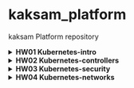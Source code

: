 # kaksam_platform
kaksam Platform repository

<details>
<summary> <b>HW01 Kubernetes-intro</b> </summary>

- причины по которым поды поднимаются  
  - coredns - replicaset(deploymnet) - гарантирует поднятие пода, на лучайной ноде
  - kube-proxy - daemonset - говрит о том, что каждая нода будет иметь данный под 
  - etcd, kube-apiserver, kube-scheduler, kube-controller-manager - static pod, как я понял манифесты дежалт в /etc/kubernetes/manifests/, kubelet запущеный на ноде чекает состояние. если под умер переподнимает. 

1. Dockerfile was created, image was created and pushed to kaksam/homework:1.0
2. web-pod.yaml with kaksam/homework:1.0 image, tested by  'kubectl port-forward'
3. frontend-pod.yaml was prepared with kaksam/homework-frontend:1.0 by ad-hoc command
4. applyed frontend-pod.yaml with error status.
5. added env-variables to frontend-pod-health.yaml to fix the issue
</details>

<details>
<summary> <b>HW02 Kubernetes-controllers</b> </summary>

**Why changes of version in replica set doesn't apply new version for pod:**
 - ReplicaSet doesn't check changes of images

1. Created and pushed kaksam/paymentservice:v0.0.1 and v0.0.2
2. frontend-replicaset.yaml and frontend-deployment.yaml prepared 
3. paymentservice-replicaset.yaml paymentservice-deployment.yaml prepared 
4. paymentservice-deployment-bg.yaml for BlueGreen deployment using `maxSugre` and `maxUnavailable`
5. paymentservice-deployment-reverse.yaml for reverse deployment using `maxSugre` and `maxUnavailable`
6. Added `readinessProbe` for paymentservice-deployment.yaml
7. nodeexporter-daemonset.yaml using toleration for master node usage
</details>

<details>
<summary> <b>HW03 Kubernetes-security</b> </summary>

Used kubctl cli for generate manifests 
**task01:**
```
# kubectl create sa bob -o yaml > 01-sa-bob.yaml
# kubectl create clusterrolebinding bob-admin --clusterrole=admin --serviceaccount=default:bob -o yaml > 02-bob-admin.yaml
# kubectl create sa dave -o yaml > 03-sa-dave.yaml
```

**task02:**
```
# kubectl create ns prometheus -o yaml > 01-create-ns.yaml
# kubectl create sa carol --namespace=prometheus -o yaml > 02-carol.yaml
# kubectl create clusterrole pod-reader --verb=get,list,watch --resource=pods --namespace=prometheus -o yaml > 03-rolebinding.yaml
# kubectl create clusterrolebinding carol-pod --clusterrole=pod-reader --group=system:serviceaccounts:prometheus -o yaml >> 03-rolebinding.yaml
```

**task03:**
```
# kubectl create ns dev -o yaml > 01-create-ns.yaml
# kubectl create sa jane --namespace=dev -o yaml > 02-jane.yaml
# kubectl create rolebinding jane-admin --clusterrole=admin --namespace=dev --serviceaccount=dev:jane -o yaml > 03-jane-damin.yaml
# kubectl create sa ken --namespace=dev -o yaml > 04-ken.yaml
# kubectl create rolebinding ken-view --clusterrole=view --namespace=dev --serviceaccount=dev:ken -o yaml > 05-ken-view.yaml
```
</details>
<details>
<summary> <b>HW04 Kubernetes-networks</b> </summary>

I don`t have an ability to check each task which should use routing into cluster, because hyperkit doesn't work on M1
as result more part of HW I got from another student from previous course...

I hope realize how it works, probably ill turn back to this HW when another driver appears for M1

</details>